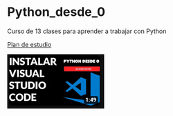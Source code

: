 # Python_desde_0
Curso de 13 clases para aprender a trabajar con Python

[Plan de estudio](https://drive.google.com/file/d/1EcJIR2Thrh3vF5IuI7u8ccj7w0Kv7Mea/view?usp=share_link)

![Instalar Visual Studio Code](img/vsc.png)
